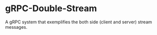 # gRPC-Double-Stream

A gRPC system that exemplifies the both side (client and server) stream messages.
